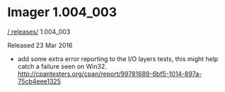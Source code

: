 # Imager 1.004_003

[ / ](..) [releases/](./) 1.004_003

Released 23 Mar 2016

- add some extra error reporting to the I/O layers tests, this might help catch a failure seen on Win32. http://cpantesters.org/cpan/report/99781689-6bf5-1014-897a-75cb4eee1325